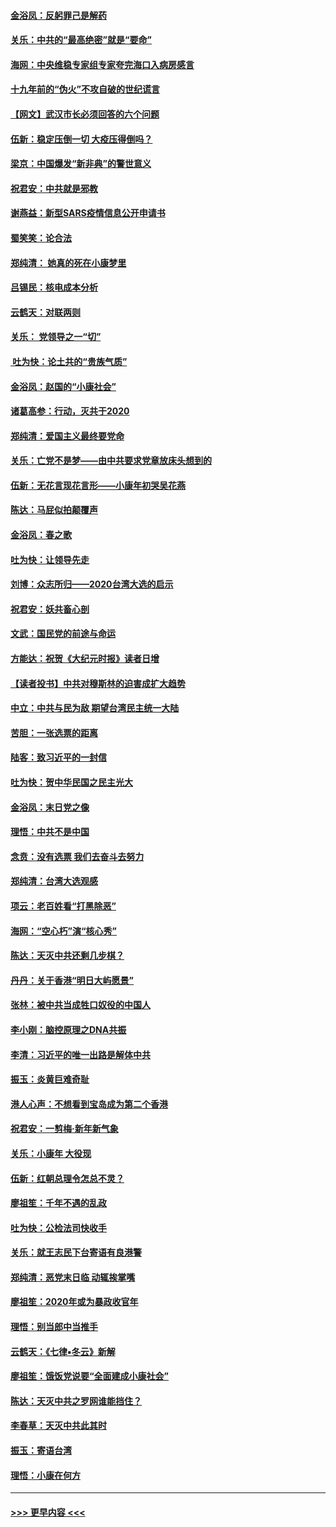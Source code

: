 #### [金浴凤：反躬罪己是解药](../pages/nsc993/n11820280.md?t=01260411) 
#### [关乐：中共的“最高绝密”就是“要命”](../pages/nsc993/n11816946.md?t=01260411) 
#### [海网：中央维稳专家组专家夸完海口入病房感言](../pages/nsc993/n11815138.md?t=01260411) 
#### [十九年前的“伪火”不攻自破的世纪谎言](../pages/nsc993/n11813238.md?t=01260411) 
#### [【网文】武汉市长必须回答的六个问题](../pages/nsc993/n11813848.md?t=01260411) 
#### [伍新：稳定压倒一切 大疫压得倒吗？](../pages/nsc993/n11812634.md?t=01260411) 
#### [梁京：中国爆发“新非典”的警世意义](../pages/nsc993/n11812554.md?t=01260411) 
#### [祝君安：中共就是邪教](../pages/nsc993/n11812431.md?t=01260411) 
#### [谢燕益：新型SARS疫情信息公开申请书](../pages/nsc993/n11808840.md?t=01260411) 
#### [蜀笑笑：论合法](../pages/nsc993/n11808064.md?t=01260411) 
#### [郑纯清： 她真的死在小康梦里](../pages/nsc993/n11806623.md?t=01260411) 
#### [吕锡民：核电成本分析](../pages/nsc993/n11806284.md?t=01260411) 
#### [云鹤天：对联两则](../pages/nsc993/n11805957.md?t=01260411) 
#### [关乐： 党领导之一“切”](../pages/nsc993/n11804505.md?t=01260411) 
#### [ 吐为快：论土共的“贵族气质”](../pages/nsc993/n11804490.md?t=01260411) 
#### [金浴凤：赵国的“小康社会”](../pages/nsc993/n11804452.md?t=01260411) 
#### [诸葛高参：行动，灭共于2020](../pages/nsc993/n11804120.md?t=01260411) 
#### [郑纯清：爱国主义最终要党命](../pages/nsc993/n11802197.md?t=01260411) 
#### [关乐：亡党不是梦——由中共要求党章放床头想到的](../pages/nsc993/n11802156.md?t=01260411) 
#### [伍新：无花言现花言形——小康年初哭吴花燕](../pages/nsc993/n11800044.md?t=01260411) 
#### [陈达：马屁似拍颠覆声](../pages/nsc993/n11800010.md?t=01260411) 
#### [金浴凤：春之歌](../pages/nsc993/n11797687.md?t=01260411) 
#### [吐为快：让领导先走](../pages/nsc993/n11797512.md?t=01260411) 
#### [刘博：众志所归——2020台湾大选的启示](../pages/nsc993/n11796878.md?t=01260411) 
#### [祝君安：妖共畜心剖](../pages/nsc993/n11794273.md?t=01260411) 
#### [文武：国民党的前途与命运](../pages/nsc993/n11794198.md?t=01260411) 
#### [方能达：祝贺《大纪元时报》读者日增](../pages/nsc993/n11793807.md?t=01260411) 
#### [【读者投书】中共对穆斯林的迫害成扩大趋势](../pages/nsc993/n11791371.md?t=01260411) 
#### [中立：中共与民为敌 期望台湾民主统一大陆](../pages/nsc993/n11790392.md?t=01260411) 
#### [苦胆：一张选票的距离](../pages/nsc993/n11788914.md?t=01260411) 
#### [陆客：致习近平的一封信](../pages/nsc993/n11788867.md?t=01260411) 
#### [吐为快：贺中华民国之民主光大](../pages/nsc993/n11788618.md?t=01260411) 
#### [金浴凤：末日党之像](../pages/nsc993/n11787475.md?t=01260411) 
#### [理悟：中共不是中国](../pages/nsc993/n11787463.md?t=01260411) 
#### [念贲：没有选票  我们去奋斗去努力](../pages/nsc993/n11787398.md?t=01260411) 
#### [郑纯清：台湾大选观感](../pages/nsc993/n11786210.md?t=01260411) 
#### [项云：老百姓看“打黑除恶”](../pages/nsc993/n11785398.md?t=01260411) 
#### [海网：“空心朽”演“核心秀”](../pages/nsc993/n11783874.md?t=01260411) 
#### [陈达：天灭中共还剩几步棋？](../pages/nsc993/n11783719.md?t=01260411) 
#### [丹丹：关于香港“明日大屿愿景”](../pages/nsc993/n11783273.md?t=01260411) 
#### [张林：被中共当成牲口奴役的中国人](../pages/nsc993/n11782397.md?t=01260411) 
#### [李小刚：脑控原理之DNA共振](../pages/nsc993/n11780962.md?t=01260411) 
#### [李清：习近平的唯一出路是解体中共](../pages/nsc993/n11780866.md?t=01260411) 
#### [振玉：炎黄巨难奇耻](../pages/nsc993/n11779632.md?t=01260411) 
#### [港人心声：不想看到宝岛成为第二个香港](../pages/nsc993/n11778817.md?t=01260411) 
#### [祝君安：一剪梅‧新年新气象](../pages/nsc993/n11776340.md?t=01260411) 
#### [关乐：小康年 大役现](../pages/nsc993/n11774213.md?t=01260411) 
#### [伍新：红朝总理令怎总不灵？](../pages/nsc993/n11770813.md?t=01260411) 
#### [廖祖笙：千年不遇的乱政](../pages/nsc993/n11770373.md?t=01260411) 
#### [吐为快：公检法司快收手](../pages/nsc993/n11770359.md?t=01260411) 
#### [关乐：就王志民下台寄语有良港警](../pages/nsc993/n11769903.md?t=01260411) 
#### [郑纯清：恶党末日临 动辄挨掌嘴](../pages/nsc993/n11769356.md?t=01260411) 
#### [廖祖笙：2020年或为暴政收官年](../pages/nsc993/n11768216.md?t=01260411) 
#### [理悟：别当郎中当推手](../pages/nsc993/n11768243.md?t=01260411) 
#### [云鹤天：《七律▪冬云》新解](../pages/nsc993/n11768204.md?t=01260411) 
#### [廖祖笙：饿饭党说要“全面建成小康社会”](../pages/nsc993/n11767482.md?t=01260411) 
#### [陈达：天灭中共之罗网谁能挡住？](../pages/nsc993/n11767465.md?t=01260411) 
#### [李春草：天灭中共此其时](../pages/nsc993/n11767452.md?t=01260411) 
#### [振玉：寄语台湾](../pages/nsc993/n11767432.md?t=01260411) 
#### [理悟：小康在何方](../pages/nsc993/n11767394.md?t=01260411) 

----
#### [ >>> 更早内容 <<< ](../indexes/nsc993-earlier.md)
